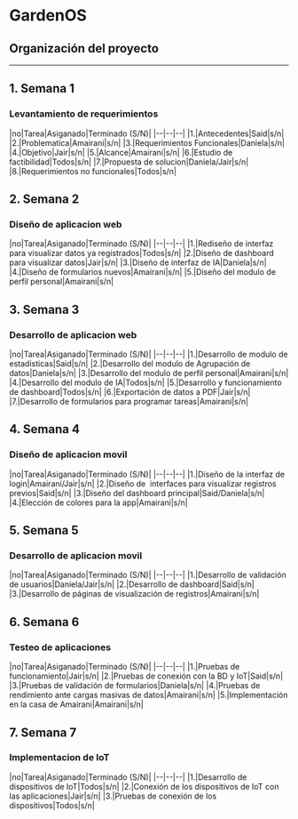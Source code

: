 # GardenOS

## Organización del proyecto

-------------------------------------------------
## 1. Semana 1
### Levantamiento de requerimientos

|no|Tarea|Asiganado|Terminado (S/N)|
|--|--|--|
|1.|Antecedentes|Said|s/n|
|2.|Problematica|Amairani|s/n|
|3.|Requerimientos Funcionales|Daniela|s/n|
|4.|Objetivo|Jair|s/n|
|5.|Alcance|Amairani|s/n|
|6.|Estudio de factibilidad|Todos|s/n|
|7.|Propuesta de solucion|Daniela/Jair|s/n|
|8.|Requerimientos no funcionales|Todos|s/n|

## 2. Semana 2
### Diseño de aplicacion web

|no|Tarea|Asiganado|Terminado (S/N)|
|--|--|--|
|1.|Rediseño de interfaz para visualizar datos ya registrados|Todos|s/n|
|2.|Diseño de dashboard para visualizar datos|Jair|s/n|
|3.|Diseño de interfaz de IA|Daniela|s/n|
|4.|Diseño de formularios nuevos|Amairani|s/n|
|5.|Diseño del modulo de perfil personal|Amairani|s/n|

## 3. Semana 3
### Desarrollo de aplicacion web

|no|Tarea|Asiganado|Terminado (S/N)|
|--|--|--|
|1.|Desarrollo de modulo de estadisticas|Said|s/n|
|2.|Desarrollo del modulo de Agrupación de datos|Daniela|s/n|
|3.|Desarrollo del modulo de perfil personal|Amairani|s/n|
|4.|Desarrollo del modulo de IA|Todos|s/n|
|5.|Desarrollo y funcionamiento de dashboard|Todos|s/n|
|6.|Exportación de datos a PDF|Jair|s/n|
|7.|Desarrollo de formularios para programar tareas|Amairani|s/n|

## 4. Semana 4
### Diseño de aplicacion movil

|no|Tarea|Asiganado|Terminado (S/N)|
|--|--|--|
|1.|Diseño de la interfaz de login|Amairani/Jair|s/n|
|2.|Diseño de  interfaces para visualizar registros previos|Said|s/n|
|3.|Diseño del dashboard principal|Said/Daniela|s/n|
|4.|Elección de colores para la app|Amairani|s/n|

## 5. Semana 5
### Desarrollo de aplicacion movil

|no|Tarea|Asiganado|Terminado (S/N)|
|--|--|--|
|1.|Desarrollo de validación de usuarios|Daniela/Jair|s/n|
|2.|Desarrollo de dashboard|Said|s/n|
|3.|Desarrollo de páginas de visualización de registros|Amairani|s/n|

## 6. Semana 6
### Testeo de aplicaciones

|no|Tarea|Asiganado|Terminado (S/N)|
|--|--|--|
|1.|Pruebas de funcionamiento|Jair|s/n|
|2.|Pruebas de conexión con la BD y IoT|Said|s/n|
|3.|Pruebas de validación de formularios|Daniela|s/n|
|4.|Pruebas de rendimiento ante cargas masivas de datos|Amairani|s/n|
|5.|Implementación en la casa de Amairani|Amairani|s/n|

## 7. Semana 7
### Implementacion de IoT

|no|Tarea|Asiganado|Terminado (S/N)|
|--|--|--|
|1.|Desarrollo de dispositivos de IoT|Todos|s/n|
|2.|Conexión de los dispositivos de IoT con las aplicaciones|Jair|s/n|
|3.|Pruebas de conexión de los dispositivos|Todos|s/n|
